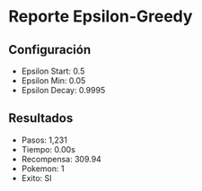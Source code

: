 # Reporte Epsilon-Greedy
## Configuración
- Epsilon Start: 0.5
- Epsilon Min: 0.05
- Epsilon Decay: 0.9995

## Resultados
- Pasos: 1,231
- Tiempo: 0.00s
- Recompensa: 309.94
- Pokemon: 1
- Exito: SI
